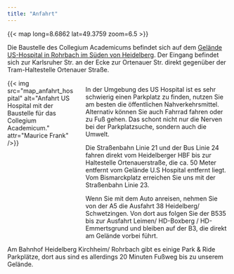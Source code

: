 ```yaml
---
title: "Anfahrt"
---
```


{{< map long=8.6862 lat=49.3759 zoom=6.5 >}}

Die Baustelle des Collegium Academicums befindet sich auf dem [Gelände US-Hospital in Rohrbach im Süden von Heidelberg](https://tools.wmflabs.org/geohack/geohack.php?pagename=Collegium+Academicum&params=49_22_34_N_8_41_10_E).
Der Eingang befindet sich zur Karlsruher Str. an der Ecke zur Ortenauer Str.
direkt gegenüber der Tram-Haltestelle Ortenauer Straße.

<div class="columns">
	<div id="anfahrt" class="column">
	{{< img src="map_anfahrt_hospital" alt="Anfahrt US Hospital mit der Baustelle für das Collegium Academicum." attr="Maurice Frank" />}}
	</div>
	<div class="column">
 	<p>In der Umgebung des US Hospital ist es sehr schwierig einen Parkplatz zu
	finden, nutzen Sie am besten die öffentlichen Nahverkehrsmittel. Alternativ
	können Sie auch Fahrrad fahren oder zu Fuß gehen. Das schont nicht nur die
	Nerven bei der Parkplatzsuche, sondern auch die Umwelt. </p>
	<p>Die Straßenbahn Linie 21 und der Bus Linie 24 fahren direkt vom Heidelberger HBF bis zur Haltestelle
	Ortenauerstraße, die ca. 50 Meter entfernt vom Gelände U.S Hospital entfernt
	liegt. Vom Bismarckplatz erreichen Sie uns mit der Straßenbahn Linie 23.</p>
	<p>Wenn
	Sie mit dem Auto anreisen, nehmen Sie von der A5 die Ausfahrt 38 Heidelberg/
	Schwetzingen. Von dort aus folgen Sie der B535 bis zur Ausfahrt Leimen/
	HD-Boxberg / HD-Emmertsgrund und bleiben auf der B3, die direkt am Gelände
	vorbei führt. </p>
	</div>
</div>
Am Bahnhof Heidelberg Kirchheim/ Rohrbach gibt es einige Park &
Ride Parkplätze, dort aus sind es allerdings 20 Minuten Fußweg bis zu unserem
Gelände.
